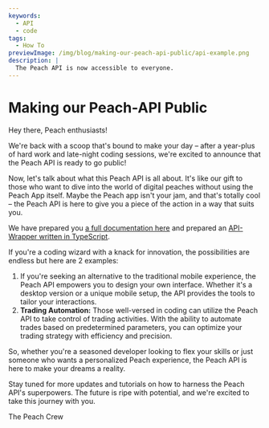 ```yaml
---
keywords:
  - API
  - code
tags:
  - How To
previewImage: /img/blog/making-our-peach-api-public/api-example.png
description: |
  The Peach API is now accessible to everyone.
---
```


# Making our Peach-API Public

Hey there, Peach enthusiasts!

We're back with a scoop that's bound to make your day – after a year-plus of hard work and late-night coding sessions, we're excited to announce that the Peach API is ready to go public!

Now, let's talk about what this Peach API is all about. It's like our gift to those who want to dive into the world of digital peaches without using the Peach App itself. Maybe the Peach app isn't your jam, and that's totally cool – the Peach API is here to give you a piece of the action in a way that suits you.

We have prepared you [a full documentation here](https://docs.peachbitcoin.com/#introduction) and prepared an [API-Wrapper written in TypeScript](https://github.com/Peach2Peach/peach-api-ts).

If you're a coding wizard with a knack for innovation, the possibilities are endless but here are 2 examples:

1. If you're seeking an alternative to the traditional mobile experience, the Peach API empowers you to design your own interface. Whether it's a desktop version or a unique mobile setup, the API provides the tools to tailor your interactions.
2. **Trading Automation:** Those well-versed in coding can utilize the Peach API to take control of trading activities. With the ability to automate trades based on predetermined parameters, you can optimize your trading strategy with efficiency and precision.

So, whether you're a seasoned developer looking to flex your skills or just someone who wants a personalized Peach experience, the Peach API is here to make your dreams a reality.

Stay tuned for more updates and tutorials on how to harness the Peach API's superpowers. The future is ripe with potential, and we're excited to take this journey with you.

The Peach Crew